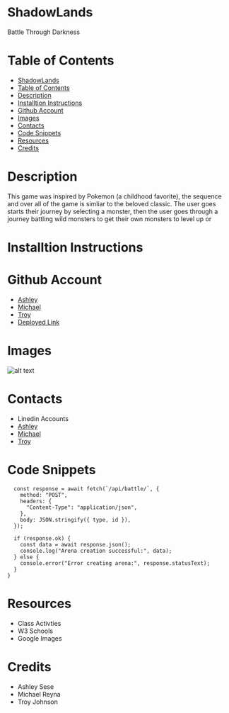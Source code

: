 # ShadowLands
Battle Through Darkness


# Table of Contents
- [ShadowLands](#shadowlands)
- [Table of Contents](#table-of-contents)
- [Description](#description)
- [Installtion Instructions](#installtion-instructions)
- [Github Account](#github-account)
- [Images](#images)
- [Contacts](#contacts)
- [Code Snippets](#code-snippets)
- [Resources](#resources)
- [Credits](#credits)


# Description
This game was inspired by Pokemon (a childhood favorite), the sequence and over all of the game is simliar to the beloved classic.
The user goes starts their journey by selecting a monster, then the user goes through a journey battling wild monsters to get their own monsters to level up or 
# Installtion Instructions

# Github Account
- [Ashley](https://github.com/ashrean)
- [Michael](https://github.com/michaelreyna25)
- [Troy](https://github.com/troynj)
- [Deployed Link]()

# Images
![alt text]()

# Contacts
- Linedin Accounts
- [Ashley](https://www.linkedin.com/in/ashleyrean/)
- [Michael](https://www.linkedin.com/in/michael-reyna-35b597245/)
- [Troy](https://www.linkedin.com/in/troy-johnson-abb5a625a/)

# Code Snippets
``` async function createBattle(type, id) {
  const response = await fetch(`/api/battle/`, {
    method: "POST",
    headers: {
      "Content-Type": "application/json",
    },
    body: JSON.stringify({ type, id }),
  });

  if (response.ok) {
    const data = await response.json();
    console.log("Arena creation successful:", data);
  } else {
    console.error("Error creating arena:", response.statusText);
  }
}
```
# Resources
- Class Activties
- W3 Schools
- Google Images

# Credits
- Ashley Sese
- Michael Reyna
- Troy Johnson
